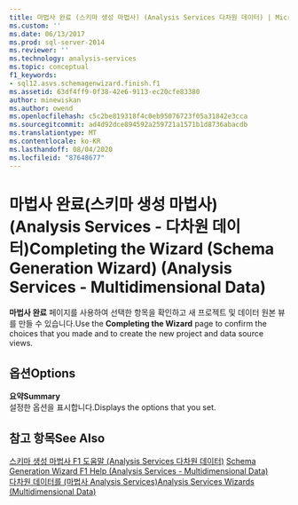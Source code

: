 ```yaml
---
title: 마법사 완료 (스키마 생성 마법사) (Analysis Services 다차원 데이터) | Microsoft Docs
ms.custom: ''
ms.date: 06/13/2017
ms.prod: sql-server-2014
ms.reviewer: ''
ms.technology: analysis-services
ms.topic: conceptual
f1_keywords:
- sql12.asvs.schemagenwizard.finish.f1
ms.assetid: 63df4ff9-0f38-42e6-9113-ec20cfe83380
author: minewiskan
ms.author: owend
ms.openlocfilehash: c5c2be819318f4c0eb95076723f05a31842e3cca
ms.sourcegitcommit: ad4d92dce894592a259721a1571b1d8736abacdb
ms.translationtype: MT
ms.contentlocale: ko-KR
ms.lasthandoff: 08/04/2020
ms.locfileid: "87648677"
---
```

# <a name="completing-the-wizard-schema-generation-wizard-analysis-services---multidimensional-data"></a><span data-ttu-id="ba9b5-102">마법사 완료(스키마 생성 마법사)(Analysis Services - 다차원 데이터)</span><span class="sxs-lookup"><span data-stu-id="ba9b5-102">Completing the Wizard (Schema Generation Wizard) (Analysis Services - Multidimensional Data)</span></span>
  <span data-ttu-id="ba9b5-103">**마법사 완료** 페이지를 사용하여 선택한 항목을 확인하고 새 프로젝트 및 데이터 원본 뷰를 만들 수 있습니다.</span><span class="sxs-lookup"><span data-stu-id="ba9b5-103">Use the **Completing the Wizard** page to confirm the choices that you made and to create the new project and data source views.</span></span>  
  
## <a name="options"></a><span data-ttu-id="ba9b5-104">옵션</span><span class="sxs-lookup"><span data-stu-id="ba9b5-104">Options</span></span>  
 <span data-ttu-id="ba9b5-105">**요약**</span><span class="sxs-lookup"><span data-stu-id="ba9b5-105">**Summary**</span></span>  
 <span data-ttu-id="ba9b5-106">설정한 옵션을 표시합니다.</span><span class="sxs-lookup"><span data-stu-id="ba9b5-106">Displays the options that you set.</span></span>  
  
## <a name="see-also"></a><span data-ttu-id="ba9b5-107">참고 항목</span><span class="sxs-lookup"><span data-stu-id="ba9b5-107">See Also</span></span>  
 <span data-ttu-id="ba9b5-108">[스키마 생성 마법사 F1 도움말 &#40;Analysis Services 다차원 데이터&#41;](schema-generation-wizard-f1-help-analysis-services-multidimensional-data.md) </span><span class="sxs-lookup"><span data-stu-id="ba9b5-108">[Schema Generation Wizard F1 Help &#40;Analysis Services - Multidimensional Data&#41;](schema-generation-wizard-f1-help-analysis-services-multidimensional-data.md) </span></span>  
 [<span data-ttu-id="ba9b5-109">다차원 데이터를 &#40;마법사 Analysis Services&#41;</span><span class="sxs-lookup"><span data-stu-id="ba9b5-109">Analysis Services Wizards &#40;Multidimensional Data&#41;</span></span>](analysis-services-wizards-multidimensional-data.md)  
  
  
